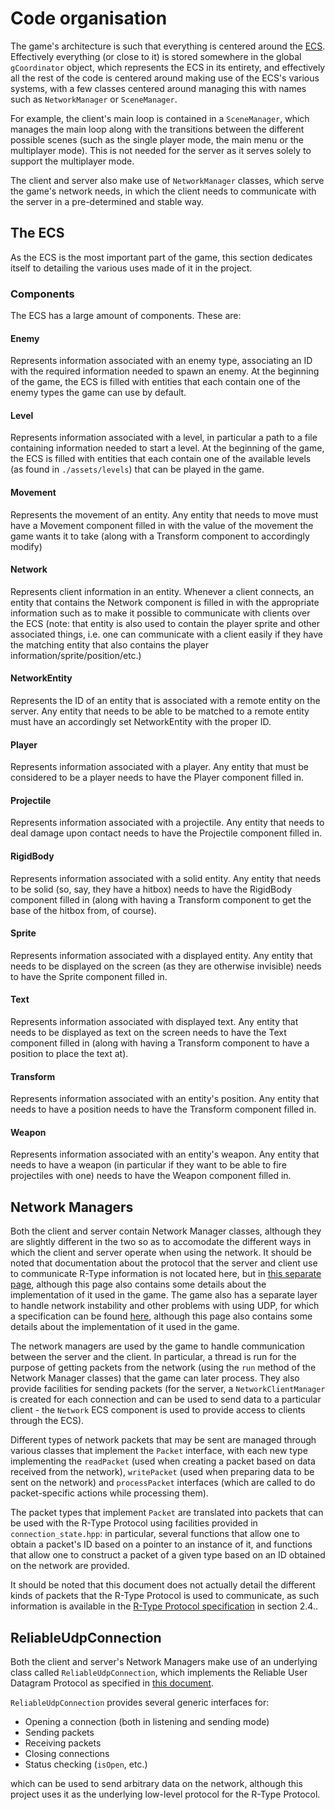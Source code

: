 # Code organisation

The game's architecture is such that everything is centered around the [ECS](./ECS.md). Effectively everything (or close to it) is stored somewhere in the global `gCoordinator` object, which represents the ECS in its entirety, and effectively all the rest of the code is centered around making use of the ECS's various systems, with a few classes centered around managing this with names such as `NetworkManager` or `SceneManager`.

For example, the client's main loop is contained in a `SceneManager`, which manages the main loop along with the transitions between the different possible scenes (such as the single player mode, the main menu or the multiplayer mode). This is not needed for the server as it serves solely to support the multiplayer mode.

The client and server also make use of `NetworkManager` classes, which serve the game's network needs, in which the client needs to communicate with the server in a pre-determined and stable way.

## The ECS

As the ECS is the most important part of the game, this section dedicates itself to detailing the various uses made of it in the project.

### Components

The ECS has a large amount of components. These are:

#### Enemy

Represents information associated with an enemy type, associating an ID with the required information needed to spawn an enemy. At the beginning of the game, the ECS is filled with entities that each contain one of the enemy types the game can use by default.

#### Level

Represents information associated with a level, in particular a path to a file containing information needed to start a level. At the beginning of the game, the ECS is filled with entities that each contain one of the available levels (as found in `./assets/levels`) that can be played in the game.

#### Movement

Represents the movement of an entity. Any entity that needs to move must have a Movement component filled in with the value of the movement the game wants it to take (along with a Transform component to accordingly modify)

#### Network

Represents client information in an entity. Whenever a client connects, an entity that contains the Network component is filled in with the appropriate information such as to make it possible to communicate with clients over the ECS (note: that entity is also used to contain the player sprite and other associated things, i.e. one can communicate with a client easily if they have the matching entity that also contains the player information/sprite/position/etc.)

#### NetworkEntity

Represents the ID of an entity that is associated with a remote entity on the server. Any entity that needs to be able to be matched to a remote entity must have an accordingly set NetworkEntity with the proper ID.

#### Player

Represents information associated with a player. Any entity that must be considered to be a player needs to have the Player component filled in.

#### Projectile

Represents information associated with a projectile. Any entity that needs to deal damage upon contact needs to have the Projectile component filled in.

#### RigidBody

Represents information associated with a solid entity. Any entity that needs to be solid (so, say, they have a hitbox) needs to have the RigidBody component filled in (along with having a Transform component to get the base of the hitbox from, of course).

#### Sprite

Represents information associated with a displayed entity. Any entity that needs to be displayed on the screen (as they are otherwise invisible) needs to have the Sprite component filled in.

#### Text

Represents information associated with displayed text. Any entity that needs to be displayed as text on the screen needs to have the Text component filled in (along with having a Transform component to have a position to place the text at).

#### Transform

Represents information associated with an entity's position. Any entity that needs to have a position needs to have the Transform component filled in.

#### Weapon

Represents information associated with an entity's weapon. Any entity that needs to have a weapon (in particular if they want to be able to fire projectiles with one) needs to have the Weapon component filled in.

## Network Managers

Both the client and server contain Network Manager classes, although they are slightly different in the two so as to accomodate the different ways in which the client and server operate when using the network.
It should be noted that documentation about the protocol that the server and client use to communicate R-Type information is not located here, but in [this separate page](./R-TYPE-PROTOCOL-SPEC.md), although this page also contains some details about the implementation of it used in the game.
The game also has a separate layer to handle network instability and other problems with using UDP, for which a specification can be found [here](./RELIABLE-UDP-SPEC.md), although this page also contains some details about the implementation of it used in the game.

The network managers are used by the game to handle communication between the server and the client. In particular, a thread is run for the purpose of getting packets from the network (using the `run` method of the Network Manager classes) that the game can later process. They also provide facilities for sending packets (for the server, a `NetworkClientManager` is created for each connection and can be used to send data to a particular client - the `Network` ECS component is used to provide access to clients through the ECS).

Different types of network packets that may be sent are managed through various classes that implement the `Packet` interface, with each new type implementing the `readPacket` (used when creating a packet based on data received from the network), `writePacket` (used when preparing data to be sent on the network) and `processPacket` interfaces (which are called to do packet-specific actions while processing them).

The packet types that implement `Packet` are translated into packets that can be used with the R-Type Protocol using facilities provided in `connection_state.hpp`: in particular, several functions that allow one to obtain a packet's ID based on a pointer to an instance of it, and functions that allow one to construct a packet of a given type based on an ID obtained on the network are provided.

It should be noted that this document does not actually detail the different kinds of packets that the R-Type Protocol is used to communicate, as such information is available in the [R-Type Protocol specification](./R-TYPE-PROTOCOL-SPEC.md) in section 2.4..

## ReliableUdpConnection

Both the client and server's Network Managers make use of an underlying class called `ReliableUdpConnection`, which implements the Reliable User Datagram Protocol as specified in [this document](./RELIABLE-UDP-SPEC.md).

`ReliableUdpConnection` provides several generic interfaces for:

- Opening a connection (both in listening and sending mode)
- Sending packets
- Receiving packets
- Closing connections
- Status checking (`isOpen`, etc.)

which can be used to send arbitrary data on the network, although this project uses it as the underlying low-level protocol for the R-Type Protocol.
